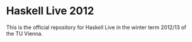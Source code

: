 Haskell Live 2012
===================

This is the official repository for Haskell Live in the winter term 2012/13 of the TU Vienna.
